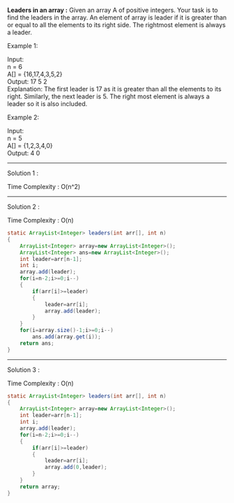 **Leaders in an array :** Given an array A of positive integers. Your task is to find the leaders in the array.
An element of array is leader if it is greater than or equal to all the elements to its right side. The rightmost element is always a leader. 

Example 1:

Input:<br />
n = 6 <br />
A[] = {16,17,4,3,5,2}<br />
Output: 17 5 2<br />
Explanation: The first leader is 17 as it is greater than all the elements to its right.  Similarly, the next leader is 5. 
The right most element is always a leader so it is also included.
 

Example 2:

Input:<br />
n = 5<br />
A[] = {1,2,3,4,0}<br />
Output: 4 0<br />

-------------------------------------------------------------------------------------------------------------------------------------------------

Solution 1 :

Time Complexity : O(n^2)

-------------------------------------------------------------------------------------------------------------------------------------------------

Solution 2 :

Time Complexity : O(n)

```java
static ArrayList<Integer> leaders(int arr[], int n)
{
    ArrayList<Integer> array=new ArrayList<Integer>();
    ArrayList<Integer> ans=new ArrayList<Integer>();
    int leader=arr[n-1];
    int i;
    array.add(leader);
    for(i=n-2;i>=0;i--)
    {
        if(arr[i]>=leader)
        {
            leader=arr[i];
            array.add(leader);
        }
    }
    for(i=array.size()-1;i>=0;i--)
        ans.add(array.get(i));
    return ans;
}
```
-------------------------------------------------------------------------------------------------------------------------------------------------

Solution 3 :

Time Complexity : O(n)

```java
static ArrayList<Integer> leaders(int arr[], int n)
{
    ArrayList<Integer> array=new ArrayList<Integer>();
    int leader=arr[n-1];
    int i;
    array.add(leader);
    for(i=n-2;i>=0;i--)
    {
        if(arr[i]>=leader)
        {
            leader=arr[i];
            array.add(0,leader);
        }
    }
    return array;
}
```
